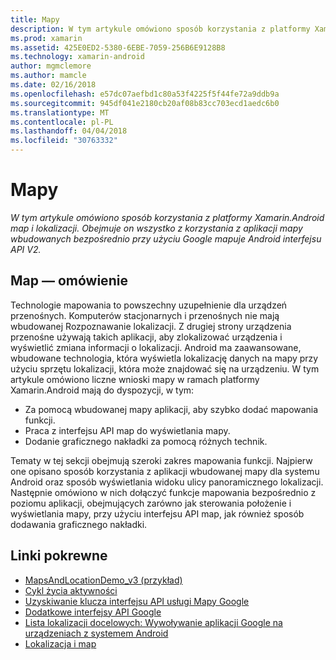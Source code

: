```yaml
---
title: Mapy
description: W tym artykule omówiono sposób korzystania z platformy Xamarin.Android map i lokalizacji. Obejmuje on wszystko z korzystania z aplikacji mapy wbudowanych bezpośrednio przy użyciu Google mapuje Android interfejsu API V2.
ms.prod: xamarin
ms.assetid: 425E0ED2-5380-6EBE-7059-256B6E9128B8
ms.technology: xamarin-android
author: mgmclemore
ms.author: mamcle
ms.date: 02/16/2018
ms.openlocfilehash: e57dc07aefbd1c80a53f4225f5f44fe72a9ddb9a
ms.sourcegitcommit: 945df041e2180cb20af08b83cc703ecd1aedc6b0
ms.translationtype: MT
ms.contentlocale: pl-PL
ms.lasthandoff: 04/04/2018
ms.locfileid: "30763332"
---
```

# <a name="maps"></a>Mapy

_W tym artykule omówiono sposób korzystania z platformy Xamarin.Android map i lokalizacji. Obejmuje on wszystko z korzystania z aplikacji mapy wbudowanych bezpośrednio przy użyciu Google mapuje Android interfejsu API V2._

## <a name="maps-overview"></a>Map — omówienie

Technologie mapowania to powszechny uzupełnienie dla urządzeń przenośnych. Komputerów stacjonarnych i przenośnych nie mają wbudowanej Rozpoznawanie lokalizacji. Z drugiej strony urządzenia przenośne używają takich aplikacji, aby zlokalizować urządzenia i wyświetlić zmiana informacji o lokalizacji. Android ma zaawansowane, wbudowane technologia, która wyświetla lokalizację danych na mapy przy użyciu sprzętu lokalizacji, która może znajdować się na urządzeniu. W tym artykule omówiono liczne wnioski mapy w ramach platformy Xamarin.Android mają do dyspozycji, w tym: 

-  Za pomocą wbudowanej mapy aplikacji, aby szybko dodać mapowania funkcji.
-  Praca z interfejsu API map do wyświetlania mapy.
-  Dodanie graficznego nakładki za pomocą różnych technik.

Tematy w tej sekcji obejmują szeroki zakres mapowania funkcji.
Najpierw one opisano sposób korzystania z aplikacji wbudowanej mapy dla systemu Android oraz sposób wyświetlania widoku ulicy panoramicznego lokalizacji. Następnie omówiono w nich dołączyć funkcje mapowania bezpośrednio z poziomu aplikacji, obejmujących zarówno jak sterowania położenie i wyświetlania mapy, przy użyciu interfejsu API map, jak również sposób dodawania graficznego nakładki.


## <a name="related-links"></a>Linki pokrewne

- [MapsAndLocationDemo_v3 (przykład)](https://developer.xamarin.com/samples/monodroid/MapsAndLocationDemo_v3/)
- [Cykl życia aktywności](~/android/app-fundamentals/activity-lifecycle/index.md)
- [Uzyskiwanie klucza interfejsu API usługi Mapy Google](~/android/platform/maps-and-location/maps/obtaining-a-google-maps-api-key.md)
- [Dodatkowe interfejsy API Google](http://code.google.com/android/add-ons/google-apis/reference/index.html?com/google/android/maps/package-summary.html)
- [Lista lokalizacji docelowych: Wywoływanie aplikacji Google na urządzeniach z systemem Android](http://developer.android.com/guide/appendix/g-app-intents.html)
- [Lokalizacja i map](http://developer.android.com/guide/topics/location/index.html)
